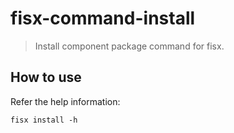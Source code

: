 fisx-command-install
========

> Install component package command for fisx.


## How to use

Refer the help information:

```shell
fisx install -h
```
